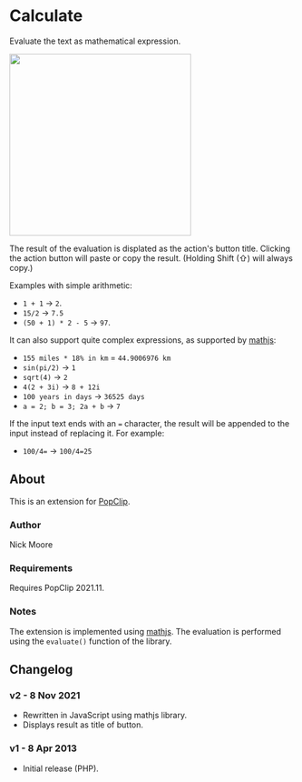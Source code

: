 # Calculate

Evaluate the text as mathematical expression.

<img src="https://raw.githubusercontent.com/pilotmoon/PopClip-Extensions/master/source/Calculate.popclipext/Calculate-demo.gif" width="320px">

The result of the evaluation is displated as the action's button title. Clicking the action button will paste or copy the result. (Holding Shift (⇧) will always copy.)

Examples with simple arithmetic:

* `1 + 1` → `2`.
* `15/2` → `7.5`
* `(50 + 1) * 2 - 5` → `97`.

It can also support quite complex expressions, as supported by [mathjs](https://mathjs.org/):

* `155 miles * 18% in km` = `44.9006976 km`
* `sin(pi/2)` → `1`
* `sqrt(4)` → `2`
* `4(2 + 3i)` → `8 + 12i`
* `100 years in days` → `36525 days`
* `a = 2; b = 3; 2a + b` → `7`

If the input text ends with an `=` character, the result will be appended to the input instead of replacing it. For example:

* `100/4=` → `100/4=25`

## About

This is an extension for [PopClip](https://pilotmoon.com/popclip/).

### Author

Nick Moore

### Requirements

Requires PopClip 2021.11.

### Notes

The extension is implemented using [mathjs](https://mathjs.org/). The evaluation is performed using the `evaluate()` function of the library.

## Changelog

### v2 - 8 Nov 2021

* Rewritten in JavaScript using mathjs library.
* Displays result as title of button.

### v1 - 8 Apr 2013

* Initial release (PHP).
